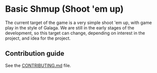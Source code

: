 # Basic Shmup (Shoot 'em up)

The current target of the game is a very simple shoot 'em up, with game play in the style of Galaga.
We are still in the early stages of the development, so this target can change, depending on interest in the project,
and idea for the project.

## Contribution guide
See the [CONTRIBUTING.md](./CONTRIBUTING.md) file.
